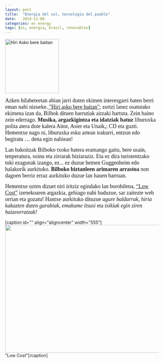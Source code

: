 ```yaml
---
layout: post
title:  "Energía del sol, tecnología del pueblo"
date:   2014-12-08
categories: es energy
tags: [es, energia, brasil, renovables]
---
```

<a href="www.hiriaskoberebaitan.com"><img class="aligncenter wp-image-1590" src="https://izaroblog.files.wordpress.com/2014/12/10441351_1458181577761290_3074297750289254090_n.png?w=300" alt="Hiri Asko bere baitan" width="176" height="176" /></a>

<span style="font-family:'Ubuntu Light';"><span style="font-size:large;">Azken hilabeteetan abian jarri duten ekimen interesgarri baten berri eman nahi nizueke.<a title="Hiri asko bere baitan" href="http://hiriaskoberebaitan.com/" target="_blank"> "Hiri asko bere baitan"</a>;  zortzi lanez osatutako ekimena izan da, Bilbok dituen barrutiak aitzaki hartuta. Zein baino zein ederrago.
<strong>Musika, argazkigintza eta idatziak batuz</strong> liburuxka polita atera dute kalera Aitor, Asier eta Unaik,; CD eta guzti. Hementxe nago ni, liburuxka esku artean irakurri, entzun edo begiratu … dena egin nahiean!
</span></span>

<!--more-->

<span style="font-family:'Ubuntu Light';"><span style="font-size:large;">Lan bakoitzak Bilboko txoko batera eramango gaitu, bere usain, tenperatura, soinu eta zirrarak biziaraziz. Eta ez dira turistentzako toki ezagunak izango, ez... ez duzue hemen Guggenheim edo halakorik aurkituko. <strong>Bilboko biztanleen arimaren arrastoa</strong> non dagoen berriz erraz aurkituko duzue lan hauen barruan. </span></span>

<span style="font-family:'Ubuntu Light';"><span style="font-size:large;">Hementxe uzten dizuet niri iritziz egindako lan borobilena, <a title="Low Cost" href="http://hiriaskoberebaitan.com/2014/11/24/low-cost-belaunaldia/" target="_blank">“Low Cost”</a> izenekoaren argazkia, gehiago nahi baduzue, sar zaitezte web orrian eta gozatu! Hantxe aurkituko dituzue <em>agure baldarrak, hiria kakazten duten garabiak, emakume itsusi</em> eta <em>txikiak egin ziren haizeorratzak!</em></span></span>

[caption id="" align="aligncenter" width="555"]<a href="http://hiriaskoberebaitan.com/author/hiriaskoberebaitan/" target="_blank"><img src="https://hiriaskoberebaitan.files.wordpress.com/2014/11/06_low-cost1.jpg?w=978&amp;h=652" alt="" width="555" height="417" /></a> "Low Cost"[/caption]

&nbsp;

&nbsp;
